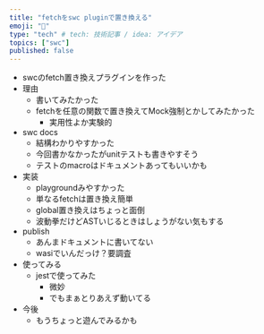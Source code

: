 ```yaml
---
title: "fetchをswc pluginで置き換える"
emoji: "🤪"
type: "tech" # tech: 技術記事 / idea: アイデア
topics: ["swc"]
published: false
---
```


- swcのfetch置き換えプラグインを作った
- 理由
  - 書いてみたかった
  - fetchを任意の関数で置き換えてMock強制とかしてみたかった
    - 実用性よか実験的
- swc docs
  - 結構わかりやすかった
  - 今回書かなかったがunitテストも書きやすそう
  - テストのmacroはドキュメントあってもいいかも
- 実装
  - playgroundみやすかった
  - 単なるfetchは置き換え簡単
  - global置き換えはちょっと面倒
  - 波動拳だけどASTいじるときはしょうがない気もする
- publish
  - あんまドキュメントに書いてない
  - wasiでいんだっけ？要調査
- 使ってみる
  - jestで使ってみた
    - 微妙
    - でもまぁとりあえず動いてる
- 今後
  - もうちょっと遊んでみるかも
